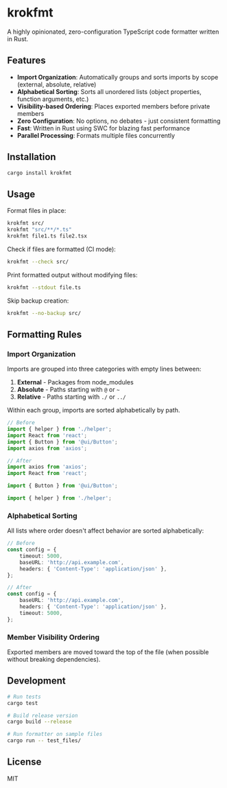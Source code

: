 # krokfmt

A highly opinionated, zero-configuration TypeScript code formatter written in Rust.

## Features

- **Import Organization**: Automatically groups and sorts imports by scope (external, absolute, relative)
- **Alphabetical Sorting**: Sorts all unordered lists (object properties, function arguments, etc.)
- **Visibility-based Ordering**: Places exported members before private members
- **Zero Configuration**: No options, no debates - just consistent formatting
- **Fast**: Written in Rust using SWC for blazing fast performance
- **Parallel Processing**: Formats multiple files concurrently

## Installation

```bash
cargo install krokfmt
```

## Usage

Format files in place:
```bash
krokfmt src/
krokfmt "src/**/*.ts"
krokfmt file1.ts file2.tsx
```

Check if files are formatted (CI mode):
```bash
krokfmt --check src/
```

Print formatted output without modifying files:
```bash
krokfmt --stdout file.ts
```

Skip backup creation:
```bash
krokfmt --no-backup src/
```

## Formatting Rules

### Import Organization

Imports are grouped into three categories with empty lines between:

1. **External** - Packages from node_modules
2. **Absolute** - Paths starting with `@` or `~`
3. **Relative** - Paths starting with `./` or `../`

Within each group, imports are sorted alphabetically by path.

```typescript
// Before
import { helper } from './helper';
import React from 'react';
import { Button } from '@ui/Button';
import axios from 'axios';

// After
import axios from 'axios';
import React from 'react';

import { Button } from '@ui/Button';

import { helper } from './helper';
```

### Alphabetical Sorting

All lists where order doesn't affect behavior are sorted alphabetically:

```typescript
// Before
const config = {
    timeout: 5000,
    baseURL: 'http://api.example.com',
    headers: { 'Content-Type': 'application/json' },
};

// After
const config = {
    baseURL: 'http://api.example.com',
    headers: { 'Content-Type': 'application/json' },
    timeout: 5000,
};
```

### Member Visibility Ordering

Exported members are moved toward the top of the file (when possible without breaking dependencies).

## Development

```bash
# Run tests
cargo test

# Build release version
cargo build --release

# Run formatter on sample files
cargo run -- test_files/
```

## License

MIT
